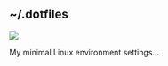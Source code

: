 ## ~/.dotfiles

![](http://darteil-projects.ru/static/images/screen.png)

My minimal Linux environment settings...
